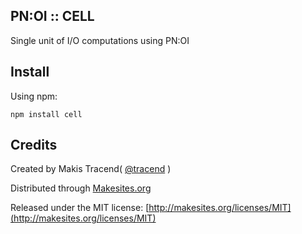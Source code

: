
## PN:OI :: CELL

Single unit of I/O computations using PN:OI


## Install

Using npm: 

```
npm install cell
```


## Credits

Created by Makis Tracend( [@tracend](http://github.com/tracend) ) 

Distributed through [Makesites.org](http://makesites.org)

Released under the MIT license: 
[http://makesites.org/licenses/MIT](http://makesites.org/licenses/MIT)
